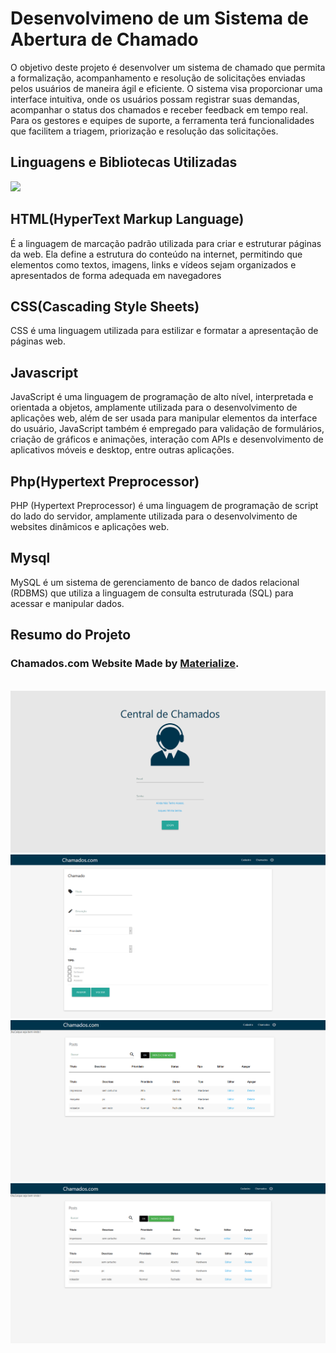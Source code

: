 <h1>Desenvolvimeno de um Sistema de Abertura de Chamado</h1>

<p>O objetivo deste projeto é desenvolver um sistema de chamado que permita a formalização, acompanhamento e resolução de solicitações enviadas pelos usuários de maneira ágil e eficiente. O sistema visa proporcionar uma interface intuitiva, onde os usuários possam registrar suas demandas, acompanhar o status dos chamados e receber feedback em tempo real. Para os gestores e equipes de suporte, a ferramenta terá funcionalidades que facilitem a triagem, priorização e resolução das solicitações.<p>

<h2>Linguagens e Bibliotecas Utilizadas</h2>

<p align="left">
  <a href="https://skillicons.dev">
    <img src="https://skillicons.dev/icons?i=html,css,js,php,mysql,vscode,windows" />
  </a>
</p>

<h2>HTML(HyperText Markup Language)</h2>
<p>É a linguagem de marcação padrão utilizada para criar e estruturar páginas da web. Ela define a estrutura do conteúdo na internet, permitindo que elementos como textos, imagens, links e vídeos sejam organizados e apresentados de forma adequada em navegadores</p>

<h2>CSS(Cascading Style Sheets)</h2>
<p>CSS é uma linguagem utilizada para estilizar e formatar a apresentação de páginas web.</p>

<h2>Javascript</h2>
<p>JavaScript é uma linguagem de programação de alto nível, interpretada e orientada a objetos, amplamente utilizada para o desenvolvimento de aplicações web, além de ser usada para manipular elementos da interface do usuário, JavaScript também é empregado para validação de formulários, criação de gráficos e animações, interação com APIs e desenvolvimento de aplicativos móveis e desktop, entre outras aplicações.</p>

<h2>Php(Hypertext Preprocessor)</h2>
<p>PHP (Hypertext Preprocessor) é uma linguagem de programação de script do lado do servidor, amplamente utilizada para o desenvolvimento de websites dinâmicos e aplicações web.</p>

<h2>Mysql</h2>
<p>MySQL é um sistema de gerenciamento de banco de dados relacional (RDBMS) que utiliza a linguagem de consulta estruturada (SQL) para acessar e manipular dados.</p>

<h2>Resumo do Projeto</h2>
<h3>Chamados.com Website Made by <a href="https://materializecss.com/">Materialize</a>. </h3>
<br>
<img src="ImagesSite/loginpage.png"/>
<br>
<img src="ImagesSite/cadchamado.png"/>
<br>
<img src="ImagesSite/tabelapage.png"/>
<br>
<img src="ImagesSite/busca.png"/>
